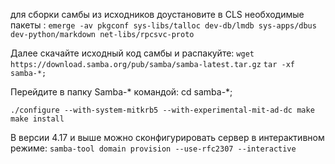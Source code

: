 для сборки самбы из исходников доустановите в CLS необходимые пакеты : 
`emerge -av pkgconf sys-libs/talloc dev-db/lmdb sys-apps/dbus dev-python/markdown net-libs/rpcsvc-proto`

Далее скачайте исходный код самбы и распакуйте:
`wget https://download.samba.org/pub/samba/samba-latest.tar.gz`
`tar -xf samba-*;`

Перейдите в папку Samba-* командой:
cd samba-*;

`./configure --with-system-mitkrb5 --with-experimental-mit-ad-dc
make
make install`

В версии 4.17 и выше можно сконфигурировать сервер в интерактивном режиме:
`samba-tool domain provision --use-rfc2307 --interactive`
